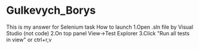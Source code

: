 # Gulkevych_Borys
This is my answer for Selenium task
How to launch
1.Open .sln file by Visual Studio (not code)
2.On top panel View->Test Explorer
3.Click "Run all tests in view" or ctrl+r,v
